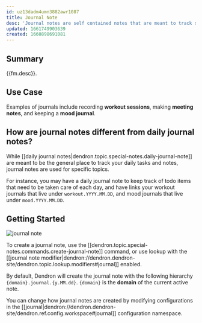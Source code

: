 ```yaml
---
id: uz13dadm4umn3882awr1087
title: Journal Note
desc: 'Journal notes are self contained notes that are meant to track something over time'
updated: 1661749903639
created: 1660898691081
---
```


## Summary

{{fm.desc}}.

## Use Case
Examples of journals include recording **workout sessions**, making **meeting notes**, and keeping a **mood journal**.

## How are journal notes different from daily journal notes?

While [[daily journal notes|dendron.topic.special-notes.daily-journal-note]] are meant to be the general place to track your daily tasks and notes, journal notes are used for specific topics.

For instance, you may have a daily journal note to keep track of todo items that need to be taken care of each day, and have links your workout journals that live under `workout.YYYY.MM.DD`, and mood journals that live under `mood.YYYY.MM.DD`.

## Getting Started

<!-- TODO: update assets. color theme sticks out -->
![journal note](https://cdn.loom.com/sessions/thumbnails/3c3ddc1dc63547cea8bf186bec31f71b-with-play.gif)

To create a journal note, use the [[dendron.topic.special-notes.commands.create-journal-note]] command, or use lookup with the [[journal note modifier|dendron://dendron.dendron-site/dendron.topic.lookup.modifiers#journal]] enabled.

By default, Dendron will create the journal note with the following hierarchy `{domain}.journal.{y.MM.dd}`.
`{domain}` is the **domain** of the current active note.

You can change how journal notes are created by modifying configurations in the [[journal|dendron://dendron.dendron-site/dendron.ref.config.workspace#journal]] configuration namespace.